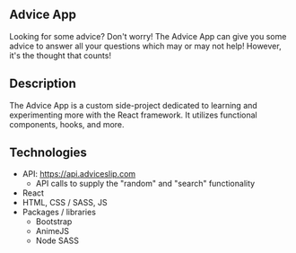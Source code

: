 ## Advice App

Looking for some advice?
Don't worry! The Advice App can give you some advice to answer all your questions which may or may not help! However, it's the thought that counts!

## Description
The Advice App is a custom side-project dedicated to learning and experimenting more with the React framework. It utilizes functional components, hooks, and more.


## Technologies
- API: https://api.adviceslip.com
  - API calls to supply the "random" and "search" functionality
- React
- HTML, CSS / SASS, JS
- Packages / libraries
  - Bootstrap
  - AnimeJS
  - Node SASS
